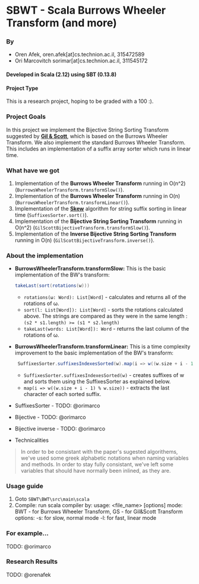 # SBWT - Scala Burrows Wheeler Transform (and more)

### By
* Oren Afek, oren.afek[at]cs.technion.ac.il, 315472589
* Ori Marcovitch sorimar[at]cs.technion.ac.il, 311545172

#### Developed in Scala (2.12) using SBT (0.13.8)

#### Project Type
This is a research project, hoping to be graded with a 100 :).

### Project Goals
In this project we implement the Bijective String Sorting Transform suggested by [**Gil & Scott**]( http://bijective.dogma.net/00yyy.pdf), which is based on the Burrows Wheeler Transform.
We also implement the standard Burrows Wheeler Transform.
This includes an implementation of a suffix array sorter which runs in linear time.


### What have we got
1. Implementation of the **Burrows Wheeler Transform** running in O(n^2) (`BurrowsWheelerTransform.transformSlow()`).
2. Implementation of the **Burrows Wheeler Transform** running in O(n) (`BurrowsWheelerTransform.transformLinear()`).
3. Implementation of the [**Skew**](http://www.cs.cmu.edu/~ckingsf/bioinfo-lectures/suffixarrays.pdf) algorithm for string suffix sorting in linear time (`SuffixesSorter.sort()`).
4. Implementation of the **Bijective String Sorting Transform** running in O(n^2) (`GilScottBijectiveTransform.transformSlow()`).
5. Implementation of the **Inverse Bijective String Sorting Transform** running in O(n) (`GilScottBijectiveTransform.inverse()`).


### About the implementation
* **BurrowsWheelerTransform.transformSlow:**
This is the basic implementation of the BW's transform: 
    ```scala
    takeLast(sort(rotations(w)))
    ```
    * `rotations(ω: Word): List[Word]` - calculates and returns all of the rotations of ω.
    * `sort(l: List[Word]): List[Word]` - sorts the rotations calculated above. The strings are compared 
    as they were in the same length : `(s2 * s1.length) >= (s1 * s2.length)`
    * `takeLast(words: List[Word]): Word` - returns the last column of the rotations of ω.
         
* **BurrowsWheelerTransform.transformLinear:**
This is a time complexity improvement to the basic implementation of the BW's transform: 
    ```scala
     SuffixesSorter.suffixesIndexesSorted(w).map(i => w((w.size + i - 1) % w.size))
    ```
     * `SuffixesSorter.suffixesIndexesSorted(w)` - creates suffixes of w and sorts them using the SuffixesSorter as explained below.
     * `map(i => w((w.size + i - 1) % w.size))` - extracts the last character of each sorted suffix. 
     
     
* SuffixesSorter - TODO: @orimarco

* Bijective - TODO: @orimarco
* Bijective inverse - TODO: @orimarco
* Technicalities
> In order to be consistant with the paper's sugested algorithems, we've used some greek alphabetic notations when naming variables and methods. In order to stay fully consistant, we've left some variables that should have normally been inlined, as they are.

### Usage guide
1. Goto `SBWT\BWT\src\main\scala`
2. Compile: run scala compiler by: 
  usage: <file_name> <mode> [options]
  mode: BWT - for Burrows Wheeler Transform, GS - for Gil&Scott Transform
  options: -s: for slow, normal mode
           -l: for fast, linear mode

### For example...
  TODO: @orimarco
### Research Results
  TODO: @orenafek

